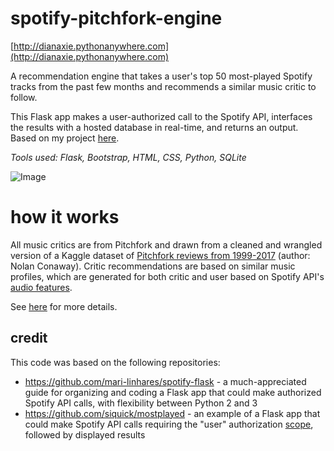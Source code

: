 # spotify-pitchfork-engine

[http://dianaxie.pythonanywhere.com](http://dianaxie.pythonanywhere.com)

A recommendation engine that takes a user's top 50 most-played Spotify tracks from the past few months
 and recommends a similar music critic to follow.

 This Flask app makes a user-authorized call to the Spotify API, interfaces the results
 with a hosted database in real-time, and returns an output. Based on my project [here](https://github.com/diana-xie/spotify_pitchfork_recommendations).

<i>Tools used: Flask, Bootstrap, HTML, CSS, Python, SQLite</i>

![Image](https://github.com/diana-xie/spotify-pitchfork-flask/blob/master/static/frontpage.PNG)

# how it works
All music critics are from Pitchfork and drawn from a cleaned and wrangled version of a
 Kaggle dataset of [Pitchfork reviews from 1999-2017](https://www.kaggle.com/nolanbconaway/pitchfork-data)
  (author: Nolan Conaway). Critic recommendations are based on similar music profiles,
 which are generated for both critic and user based on Spotify API's
 [audio features](https://developer.spotify.com/documentation/web-api/reference/tracks/get-audio-features/).

See [here](http://dianaxie.pythonanywhere.com/howitworks) for more details.

## credit

This code was based on the following repositories:
 - https://github.com/mari-linhares/spotify-flask - a much-appreciated guide for organizing and coding a Flask app that could
make authorized Spotify API calls, with flexibility between Python 2 and 3
- https://github.com/siquick/mostplayed - an example of a Flask app that could make Spotify API calls
requiring the "user" authorization [scope](https://developer.spotify.com/documentation/general/guides/scopes/),
followed by displayed results




